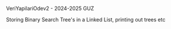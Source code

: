 VeriYapilariOdev2 - 2024-2025 GUZ

Storing Binary Search Tree's in a Linked List, printing out trees etc
